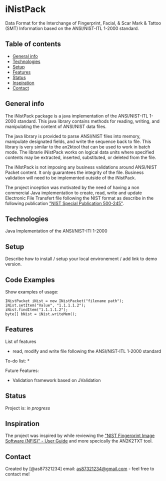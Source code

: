 # iNistPack

Data Format for the Interchange of Fingerprint, Facial, &amp; Scar Mark &amp; Tattoo (SMT) Information based on the ANSI/NIST-ITL 1-2000 standard.

## Table of contents
* [General info](#general-info)
* [Technologies](#technologies)
* [Setup](#setup)
* [Features](#features)
* [Status](#status)
* [Inspiration](#inspiration)
* [Contact](#contact)

## General info

The iNistPack package is a java implementation of the ANSI/NIST-ITL 1-2000 standard. This java library contains methods  for reading, writing, and manipulating the content of ANSI/NIST data files. 

The java library is provided to parse ANSI/NIST files into memory, manipulate designated fields, and write the sequence back to file. This library is very similar to the an2ktool that can be used to work in batch mode. The librarie iNistPack works on logical data units where specified contents may be extracted, inserted, substituted, or deleted from the file.

The iNIstPack is not imposing any business validations around ANSI/NIST Packet content. It only guarantees the integrity of the file. Business validation will need to be implemented outside of the iNistPack.

The project inception was motivated by the need of having a non commercial Java implementation to create, read, write and update Electronic File Transfert file following the NIST format as describe in the following publication ["NIST Special Publication 500-245"](https://www.nist.gov/system/files/documents/itl/ansi/sp500-245-a16.pdf).

## Technologies
Java Implementation of the ANSI/NIST-ITI 1-2000

## Setup
Describe how to install / setup your local environement / add link to demo version.

## Code Examples
Show examples of usage:

```
INistPacket iNist = new INistPacket("filename path");
iNist.setItem("Value", "1.1.1.1.2");
iNist.findItem("1.1.1.1.2");
byte[] bNist = iNist.writeMem();
```

## Features
List of features 
* read, modify and write file following the ANSI/NIST-ITL 1-2000 standard

To-do list:
* 

Future Features:

* Validation framework based on JValidation

## Status
Project is: _in progress_

## Inspiration
The project was inspired by while reviewing the ["NIST Fingerprint Image Software (NFIS)" - User Guide](https://www.govinfo.gov/content/pkg/GOVPUB-C13-207080ee482017f6266cfac32d4efd16/pdf/GOVPUB-C13-207080ee482017f6266cfac32d4efd16.pdf) and more specically the AN2K2TXT tool.

## Contact
Created by [@as87321234]  email: as87321234@gmail.com  - feel free to contact me!

